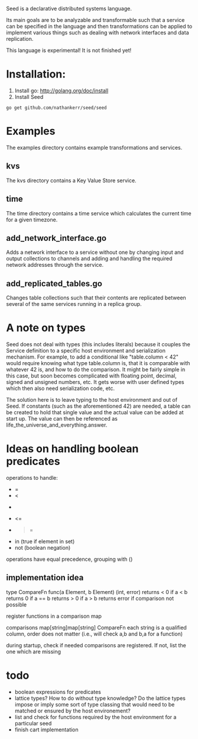 Seed is a declarative distributed systems language.

Its main goals are to be analyzable and transformable such that a service can be specified in the language and then transformations can be applied to implement various things such as dealing with network interfaces and data replication.

This language is experimental! It is not finished yet!

# Installation:

1. Install go: http://golang.org/doc/install
2. Install Seed
```
go get github.com/nathankerr/seed/seed
```

# Examples

The examples directory contains example transformations and services.

## kvs

The kvs directory contains a Key Value Store service.

## time

The time directory contains a time service which calculates the current time for a given timezone.

## add_network_interface.go

Adds a network interface to a service without one by changing input and output collections to channels and adding and handling the required network addresses through the service.

## add_replicated_tables.go

Changes table collections such that their contents are replicated between several of the same services running in a replica group.

# A note on types

Seed does not deal with types (this includes literals) because it couples the Service definition to a specific host environment and serialization mechanism. For example, to add a conditional like "table.column < 42" would require knowing what type table.column is, that it is comparable with whatever 42 is, and how to do the comparison. It might be fairly simple in this case, but soon becomes complicated with floating point, decimal, signed and unsigned numbers, etc. It gets worse with user defined types which then also need serialization code, etc.

The solution here is to leave typing to the host environment and out of Seed. If constants (such as the aforementioned 42) are needed, a table can be created to hold that single value and the actual value can be added at start up. The value can then be referenced as life_the_universe_and_everything.answer.

# Ideas on handling boolean predicates

operations to handle:
- =
- <
- >
- <=
- >=
- in (true if element in set)
- not (boolean negation)

operations have equal precedence, grouping with ()

## implementation idea

type CompareFn func(a Element, b Element) (int, error)
returns < 0 if a < b
returns 0 if a == b
returns > 0 if a > b
returns error if comparison not possible

register functions in a comparison map

comparisons map[string]map[string] CompareFn
each string is a qualified column, order does not matter (i.e., will check a,b and b,a for a function)

during startup, check if needed comparisons are registered. If not, list the one which are missing

# todo

- boolean expressions for predicates
- lattice types? How to do without type knowledge? Do the lattice types impose or imply some sort of type classing that would need to be matched or ensured by the host environement?
- list and check for functions required by the host environment for a particular seed
- finish cart implementation
